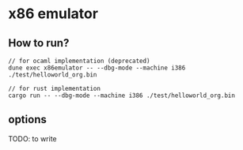 # x86 emulator

## How to run?

```
// for ocaml implementation (deprecated)
dune exec x86emulator -- --dbg-mode --machine i386 ./test/helloworld_org.bin

// for rust implementation
cargo run -- --dbg-mode --machine i386 ./test/helloworld_org.bin

```

## options
TODO: to write
